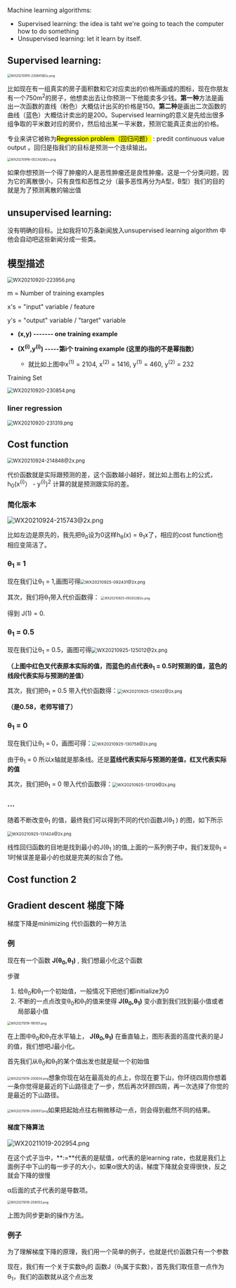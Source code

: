   Machine learning algorithms:

- Supervised learning: the idea is taht we're going to teach the computer how to do something
- Unsupervised learning: let it learn by itself.

 ## Supervised learning:

<img src="https://i.loli.net/2021/09/15/zMhscS4pYb5No1k.png" alt="WX20210915-230641@2x.png" style="zoom:50%;" />

比如现在有一组真实的房子面积数和它对应卖出的价格所画成的图标，现在你朋友有一个750m<sup>2</sup>的房子，他想卖出去让你预测一下他能卖多少钱。**第一种**方法是画出一次函数的直线（粉色）大概估计出买的价格是150。**第二种**是画出二次函数的曲线（蓝色）大概估计卖出的是200。Supervised learning的意义是先给出很多组争取的平米数对应的房价，然后给出某一平米数，预测它能真正卖出的价格。

专业来讲它被称为<mark>Regression problem（回归问题）</mark> : predit continuous value output 。回归是指我们的目标是预测一个连续输出。

<img src="https://i.loli.net/2021/09/16/pwCyWrxm4XJUZYj.png" alt="WX20210916-002342@2x.png" style="zoom:50%;" />

如果你想预测一个得了肿瘤的人是恶性肿瘤还是良性肿瘤。这是一个分类问题，因为它的离散很小，只有良性和恶性之分（最多恶性再分为A型，B型）我们的目的就是为了预测离散的输出值

## unsupervised learning:

没有明确的目标。比如我将10万条新闻放入unsupervised learning algorithm 中他会自动吧这些新闻分成一些类。    

## 模型描述

<img src="https://i.loli.net/2021/09/20/SEqAyMLjmahu9cD.png" alt="WX20210920-223956.png" style="zoom:80%;" />

m = Number of training examples

x's = "input" variable / feature

y's = "output" variable / "target" variable

* **(x,y) ------- one training example**

* **(X<sup>(i)</sup>,y<sup>(i)</sup>) -----第i个 training example (这里的i指的不是幂指数）**
  * 就比如上图中x<sup>(1)</sup> = 2104, x<sup>(2)</sup> = 1416, y<sup>(1)</sup> = 460, y<sup>(2)</sup> = 232

Training Set  

<img src="https://i.loli.net/2021/09/20/Tv8bV46KJXYrSjc.png" alt="WX20210920-230854.png" style="zoom:80%;" />

  ### liner regression

<img src="https://i.loli.net/2021/09/20/QT7AxHZX52Yvmfy.png" alt="WX20210920-231319.png" style="zoom:80%;" />

## Cost function

 <img src="https://i.loli.net/2021/09/24/RUkdhsEMetpKjiS.png" alt="WX20210924-214848@2x.png" style="zoom:80%;" />

代价函数就是实际跟预测的差，这个函数越小越好，就比如上图右上的公式，h<sub>0</sub>(x<sup>(i)</sup>） - y<sup>(i)</sup>)<sup>2</sup> 计算的就是预测跟实际的差。	

### 简化版本

![WX20210924-215743@2x.png](https://i.loli.net/2021/09/24/xXFjG1OYR89PvZp.png)

比如左边是原先的，我先把θ<sub>0</sub>设为0这样h<sub>θ</sub>(x) = θ<sub>1</sub>x了，相应的cost function也相应变简洁了。 



### θ<sub>1</sub> = 1

现在我们让θ<sub>1</sub> = 1,画图可得<img src="https://i.loli.net/2021/09/25/mlPkY3qHudiGKTF.png" alt="WX20210925-092431@2x.png" style="zoom:67%;" />

其次，我们将θ<sub>1</sub>带入代价函数得： <img src="https://i.loli.net/2021/09/25/3eynGWz1Hgi4Npj.png" alt="WX20210925-093202@2x.png" style="zoom:50%;" />

得到 J(1) = 0.

### θ<sub>1</sub> = 0.5

现在我们让θ<sub>1</sub> = 0.5，画图可得<img src="https://i.loli.net/2021/09/25/ky8AO7CVSnvajQi.png" alt="WX20210925-125012@2x.png" style="zoom:80%;" />

**（上图中红色叉代表原本实际的值，而蓝色的点代表θ<sub>1</sub> = 0.5时预测的值，蓝色的线段代表实际与预测的差值）**

其次，我们把θ<sub>1</sub> = 0.5 带入代价函数得：<img src="https://i.loli.net/2021/09/25/I72g5R1T8FLfokV.png" alt="WX20210925-125632@2x.png" style="zoom:67%;" />

**（是0.58，老师写错了）**

### θ<sub>1</sub> = 0

 现在我们让θ<sub>1</sub> = 0，画图可得：<img src="https://i.loli.net/2021/09/25/txi2qHgfK18dSCZ.png" alt="WX20210925-130758@2x.png" style="zoom:67%;" />

由于θ<sub>1</sub> = 0 所以x轴就是那条线。还是**蓝线代表实际与预测的差值，红叉代表实际的值**

其次，我们把θ<sub>1</sub> = 0 带入代价函数得：<img src="https://i.loli.net/2021/09/25/FTNw4dH6zgluOo1.png" alt="WX20210925-131129@2x.png" style="zoom:67%;" />

### ...

随着不断改变θ<sub>1</sub> 的值，最终我们可以得到不同的代价函数J(θ<sub>1</sub> ) 的图，如下所示

<img src="https://i.loli.net/2021/09/25/2Zbv4iEXB7pNPOL.png" alt="WX20210925-131424@2x.png" style="zoom:67%;" />

 



线性回归函数的目地是找到最小的J(θ<sub>1</sub> )的值,上面的一系列例子中，我们发现θ<sub>1</sub>  = 1时候误差是最小的也就是完美的拟合了他。



## Cost function 2

## Gradient descent 梯度下降

梯度下降是minimizing 代价函数的一种方法  

### 例

现在有一个函数  **J(θ<sub>0</sub>,θ<sub>1</sub>)** , 我们想最小化这个函数

步骤

1. 给θ<sub>0</sub>和θ<sub>1</sub>一个初始值，一般情况下把他们都initialize为0
2. 不断的一点点改变θ<sub>0</sub>和θ<sub>1</sub>的值来使得  **J(θ<sub>0</sub>,θ<sub>1</sub>)** 变小直到我们找到最小值或者局部最小值

<img src="https://i.loli.net/2021/10/19/sAtyp9l3LrRgTKI.png" alt="WX20211019-195101.png" style="zoom:50%;" />

在上图中θ<sub>0</sub>和θ<sub>1</sub>在水平轴上， **J(θ<sub>0</sub>,θ<sub>1</sub>)**  在垂直轴上，图形表面的高度代表的是J的值，我们想吧J最小化。

首先我们从θ<sub>0</sub>和θ<sub>1</sub>的某个值出发也就是赋一个初始值

<img src="https://i.loli.net/2021/10/19/RqE8XLls1C7uTPS.png" alt="WX20211019-200634.png" style="zoom:50%;" />想象你现在站在最高处的点上，你现在要下山，你环绕四周你想着一条你觉得是最近的下山路径走了一步，然后再次环顾四周，再一次选择了你觉的是最近的下山路径。

<img src="https://i.loli.net/2021/10/19/C1FBkafRVHYP7bN.png" alt="WX20211019-200937.png" style="zoom:50%;" />如果把起始点往右稍微移动一点，则会得到截然不同的结果。



#### 梯度下降算法

![WX20211019-202954.png](https://i.loli.net/2021/10/19/MEZdGnamSKv9PHC.png)

在这个式子当中，**:=**代表的是赋值，α代表的是learning rate，也就是我们上面例子中下山的每一步子的大小，如果α很大的话，梯度下降就会变得很快，反之就会下降的很慢

α后面的式子代表的是导数项。

<img src="https://i.loli.net/2021/10/19/HEB19XpGTlLbvMZ.png" alt="WX20211019-204053.png" style="zoom:50%;" />

上图为同步更新的操作方法。

### 例子

为了理解梯度下降的原理，我们用一个简单的例子，也就是代价函数只有一个参数

现在，我们有一个关于实数θ<sub>1</sub>的 函数J（θ<sub>1</sub>属于实数），首先我们取任意一点作为θ<sub>1</sub>，我们的函数就从这个点出发























